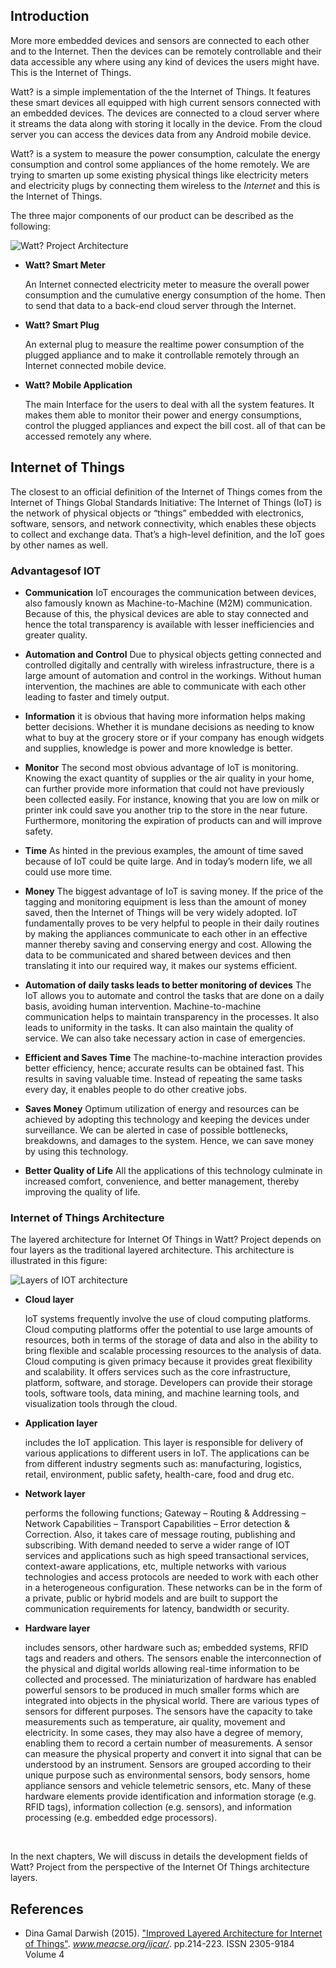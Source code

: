 ## Introduction

More more embedded devices and sensors are connected to each other and to the Internet. Then the devices can be remotely controllable and their data accessible any where using any kind of devices the users might have. This is the Internet of Things.

Watt? is a simple implementation of the the Internet of Things. It features these smart devices all equipped with high current sensors connected with an embedded devices. The devices are connected to a cloud server where it streams the data along with storing it locally in the device. From the cloud server you can access the devices data from any Android mobile device.

Watt? is a system to measure the power consumption, calculate the energy consumption and control some appliances of the home remotely. We are trying to smarten up some existing physical things like electricity meters and electricity plugs by connecting them wireless to the *Internet* and this is the Internet of Things.

The three major components of our product can be described as the following:

![Watt? Project Architecture](img/WattArchitecture.png)

- **Watt? Smart Meter**

  An Internet connected electricity meter to measure the overall power consumption and the cumulative energy consumption of the home. Then to send that data to a back-end cloud server through the Internet.

- **Watt? Smart Plug**

  An external plug to measure the realtime power consumption of the plugged appliance and to make it controllable remotely through an Internet connected mobile device.

- **Watt? Mobile Application**

  The main Interface for the users to deal with all the system features. It makes them able to monitor their power and energy consumptions, control the plugged appliances and expect the bill cost. all of that can be accessed remotely any where.

## Internet of Things

The closest to an official definition of the Internet of Things comes from the Internet of Things Global Standards Initiative: The Internet of Things (IoT) is the network of physical objects or “things” embedded with electronics, software, sensors, and network connectivity, which enables these objects to collect and exchange data. That’s a high-level definition, and the IoT goes by other names as well.

### Advantagesof IOT

- **Communication**	IoT encourages the communication between devices, also famously known as Machine-to-Machine (M2M) communication. Because of this, the physical devices are able to stay connected and hence the total	transparency is available with lesser inefficiencies and greater	quality.



- **Automation and Control** Due to physical objects getting connected and controlled digitally and	centrally with wireless infrastructure, there is a large amount of automation and control in the workings. Without human intervention,	the machines are able to communicate with each other leading to faster and timely output.


- **Information** it is obvious that having more information helps making better decisions. Whether it is mundane decisions as needing to know what to buy at the grocery store or if your company has enough widgets and supplies, knowledge is power and more knowledge is better.


- **Monitor** The second most obvious advantage of IoT is monitoring. Knowing the	exact quantity of supplies or the air quality in your home, can	further provide more information that could not have previously been collected easily. For instance, knowing that you are low on milk or printer ink could save you another trip to the store in the near future. Furthermore, monitoring the expiration of products can and will improve safety.


- **Time** As hinted in the previous examples, the amount of time saved because of IoT could be quite large. And in today’s modern life, we all could use more time.


- **Money** The biggest advantage of IoT is saving money. If the price of the tagging and monitoring equipment is less than the amount of money saved, then the Internet of Things will be very widely adopted. IoT fundamentally proves to be very helpful to people in their daily routines by making the appliances communicate to each other in an effective manner thereby saving and conserving energy and cost. Allowing the data to be communicated and shared between devices and then translating it into our required way, it makes our systems efficient.


- **Automation of daily tasks leads to better monitoring of devices** The IoT allows you to automate and control the tasks that are done on a daily basis, avoiding human intervention. Machine-to-machine	communication helps to maintain transparency in the processes. It also leads to uniformity in the tasks. It can also maintain the quality of service. We can also take necessary action in case of emergencies.


- **Efficient and Saves Time** The machine-to-machine interaction provides better efficiency, hence;	accurate results can be obtained fast. This results in saving valuable time. Instead of repeating the same tasks every day, it enables people to do other creative jobs.


- **Saves Money** Optimum utilization of energy and resources can be achieved by adopting this	technology and keeping the devices under surveillance. We can be alerted in case of possible bottlenecks, breakdowns, and damages to the system. Hence, we can save money by using this technology.


- **Better Quality of Life** All the applications of this technology culminate in increased comfort, convenience, and better management, thereby improving the quality of life.


### Internet of Things Architecture

The layered architecture for Internet Of Things in Watt? Project depends on four layers as the traditional layered architecture. This architecture is illustrated in this figure:

![Layers of IOT architecture](img/IOTLayers.png)

- **Cloud layer**

   IoT systems frequently involve the use of cloud computing platforms. Cloud computing platforms offer the potential to use large amounts of resources, both in terms of the storage of data and also in the ability to bring flexible and scalable processing resources to the analysis of data. Cloud computing is given primacy because it provides great flexibility and scalability. It offers services such as the core infrastructure, platform, software, and storage. Developers can provide their storage tools, software tools, data mining, and machine learning tools, and visualization tools through the cloud.


- **Application layer** 

  includes the IoT application. This layer is responsible for delivery of various applications to different users in IoT. The applications can be from different industry segments such as: manufacturing, logistics, retail, environment, public safety, health-care, food and drug etc.

- **Network layer**

  performs the following functions; Gateway – Routing & Addressing – Network Capabilities – Transport Capabilities – Error detection & Correction. Also, it takes care of message routing, publishing and subscribing. With demand needed to serve a wider range of IOT services and applications such as high speed transactional services, context-aware applications, etc, multiple networks with various technologies and access protocols are needed to work with each other in a heterogeneous configuration. These networks can be in the form of a private, public or hybrid models and are built to support the communication requirements for latency, bandwidth or security.

- **Hardware layer**

  includes sensors, other hardware such as; embedded systems, RFID tags and readers and others. The sensors enable the interconnection of the physical and digital worlds allowing real-time information to be collected and processed. The miniaturization of hardware has enabled powerful sensors to be produced in much smaller forms which are integrated into objects in the physical world. There are various types of sensors for different purposes. The sensors have the capacity to take measurements such as temperature, air quality, movement and electricity. In some cases, they may also have a degree of memory, enabling them to record a certain number of measurements. A sensor can measure the physical property and convert it into signal that can be understood by an instrument. Sensors are grouped according to their unique purpose such as environmental sensors, body sensors, home appliance sensors and vehicle telemetric sensors, etc. Many of these hardware elements provide identification and information storage (e.g. RFID tags), information collection (e.g. sensors), and information processing (e.g. embedded edge processors).

  ​

In the next chapters, We will discuss in details the development fields of Watt? Project from the perspective of the Internet Of Things architecture layers.

## References

- Dina Gamal Darwish (2015). ["Improved Layered Architecture for Internet of Things"](http://www.meacse.org/ijcar/archives/71.pdf). *www.meacse.org/ijcar/*.  pp.214-223. ISSN 2305-9184 Volume 4